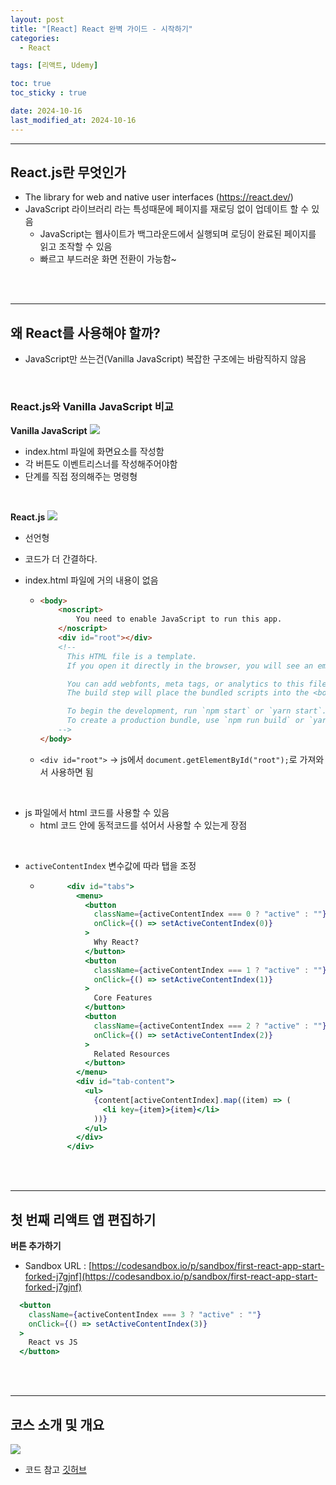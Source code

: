 ```yaml
---
layout: post
title: "[React] React 완벽 가이드 - 시작하기"
categories: 
  - React

tags: [리액트, Udemy]

toc: true
toc_sticky : true

date: 2024-10-16
last_modified_at: 2024-10-16
---
```





---
## React.js란 무엇인가
- The library for web and native user interfaces (https://react.dev/)
- JavaScript 라이브러리 라는 특성때문에 페이지를 재로딩 없이 업데이트 할 수 있음
  - JavaScript는 웹사이트가 백그라운드에서 실행되며 로딩이 완료된 페이지를 읽고 조작할 수 있음
  - 빠르고 부드러운 화면 전환이 가능함~

<br /><br />
 

---
## 왜 React를 사용해야 할까? 
- JavaScript만 쓰는건(Vanilla JavaScript) 복잡한 구조에는 바람직하지 않음

<br />

### React.js와 Vanilla JavaScript 비교

**Vanilla JavaScript**
![]({{site.baseurl}}/images/2024/241016_react_1_2.png)
- index.html 파일에 화면요소를 작성함
- 각 버튼도 이벤트리스너를 작성해주어야함
- 단계를 직접 정의해주는 명령형

<br>

**React.js**
![]({{site.baseurl}}/images/2024/241016_react_1_1.png)
- 선언형
- 코드가 더 간결하다.


- index.html 파일에 거의 내용이 없음
  - ````html
    <body>
        <noscript>
            You need to enable JavaScript to run this app.
        </noscript>
        <div id="root"></div>
        <!--
          This HTML file is a template.
          If you open it directly in the browser, you will see an empty page.
  
          You can add webfonts, meta tags, or analytics to this file.
          The build step will place the bundled scripts into the <body> tag.
  
          To begin the development, run `npm start` or `yarn start`.
          To create a production bundle, use `npm run build` or `yarn build`.
        -->
    </body>
    ````
  - ``<div id="root">`` -> js에서 ``document.getElementById("root");``로 가져와서 사용하면 됨

<br>

- js 파일에서 html 코드를 사용할 수 있음
  - html 코드 안에 동적코드를 섞어서 사용할 수 있는게 장점

<br>

- ``activeContentIndex`` 변수값에 따라 탭을 조정
  - ````jsx
          <div id="tabs">
            <menu>
              <button
                className={activeContentIndex === 0 ? "active" : ""}
                onClick={() => setActiveContentIndex(0)}
              >
                Why React?
              </button>
              <button
                className={activeContentIndex === 1 ? "active" : ""}
                onClick={() => setActiveContentIndex(1)}
              >
                Core Features
              </button>
              <button
                className={activeContentIndex === 2 ? "active" : ""}
                onClick={() => setActiveContentIndex(2)}
              >
                Related Resources
              </button>
            </menu>
            <div id="tab-content">
              <ul>
                {content[activeContentIndex].map((item) => (
                  <li key={item}>{item}</li>
                ))}
              </ul>
            </div>
          </div>
    ````


<br /><br />


---
## 첫 번째 리액트 앱 편집하기

**버튼 추가하기**
- Sandbox URL : [https://codesandbox.io/p/sandbox/first-react-app-start-forked-j7gjnf](https://codesandbox.io/p/sandbox/first-react-app-start-forked-j7gjnf)

````jsx
  <button
    className={activeContentIndex === 3 ? "active" : ""}
    onClick={() => setActiveContentIndex(3)}
  >
    React vs JS
  </button>
````

<br /><br />

---
## 코스 소개 및 개요
![]({{site.baseurl}}/images/2024/241024_react_1_3.png)
- 코드 참고 [깃허브](https://github.com/academind/react-complete-guide-course-resources)

<br /><br />
